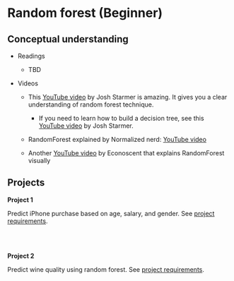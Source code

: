 # Random forest (Beginner)

## Conceptual understanding
- Readings
    - TBD

- Videos
    - This [YouTube video](https://www.youtube.com/watch?v=J4Wdy0Wc_xQ) by Josh Starmer is amazing. It gives you a clear understanding of random forest technique.
       - If you need to learn how to build a decision tree, see this [YouTube video](https://www.youtube.com/watch?v=_L39rN6gz7Y) by Josh Starmer.
    
    - RandomForest explained by Normalized nerd: [YouTube video](https://www.youtube.com/watch?v=v6VJ2RO66Ag)

    - Another [YouTube video](https://www.youtube.com/watch?v=cIbj0WuK41w) by Econoscent that explains RandomForest visually



## Projects

<b> Project 1 </b>

Predict iPhone purchase based on age, salary, and gender. See [project requirements](./iphone-purchase/project-iphone-purchase.md).

<br>
<br>

<b> Project 2 </b>

Predict wine quality using random forest. See [project requirements](project-wine-quality.md).